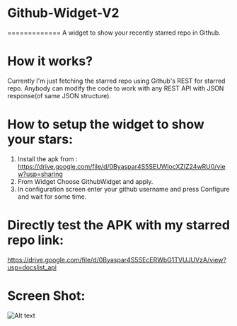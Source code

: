 # Github-Widget-V2
=============
A widget to show your recently starred repo in Github.

How it works?
=============
Currently I'm just fetching the starred repo using Github's REST for starred repo.
Anybody can modify the code to work with any REST API with JSON response(of same JSON structure).

How to setup the widget to show your stars:
=============
1) Install the apk from : https://drive.google.com/file/d/0Byaspar4S5SEUWlocXZlZ24wRU0/view?usp=sharing
2) From Widget Choose GithubWidget and apply.
3) In configuration screen enter your github username and press Configure and wait for some time.

Directly test the APK with my starred repo link:
=============
https://drive.google.com/file/d/0Byaspar4S5SEcERWbG1TVUJUVzA/view?usp=docslist_api

Screen Shot:
=============
![Alt text](https://cloud.githubusercontent.com/assets/1622949/13813659/bc51b3b8-eba8-11e5-84f9-9b32086e9afe.png "Optional title")


